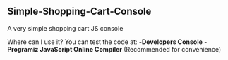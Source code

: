 ## Simple-Shopping-Cart-Console
A very simple shopping cart JS console

Where can I use it?
You can test the code at:
-<b>Developers Console</b>
-<b>Programiz JavaScript Online Compiler</b> (Recommended for convenience)

